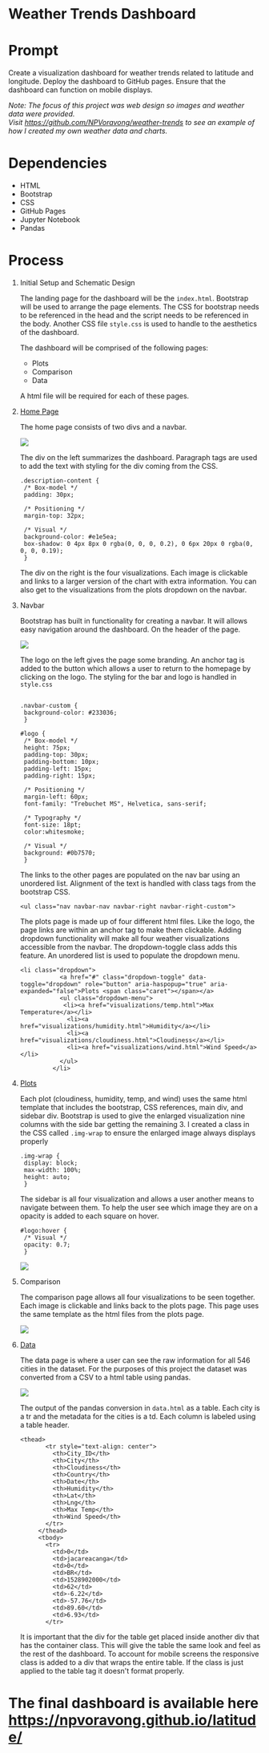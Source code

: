 # Weather Trends Dashboard

# Prompt

Create a visualization dashboard for weather trends related to latitude and longitude. Deploy the dashboard to GitHub pages. Ensure that the dashboard can function on mobile displays.

*Note: The focus of this project was web design so images and weather data were provided.  
Visit https://github.com/NPVoravong/weather-trends to see an example of how I created my own weather data and charts.*

# Dependencies
- HTML
- Bootstrap
- CSS
- GitHub Pages
- Jupyter Notebook
- Pandas

# Process

  1. Initial Setup and Schematic Design

     The landing page for the dashboard will be the `index.html`. Bootstrap will be used to arrange the page elements. The CSS for bootstrap needs to be referenced in the head and the script needs to be referenced in the body. Another CSS file `style.css` is used to handle to the aesthetics of the dashboard.
  
     The dashboard will be comprised of the following pages:
      - Plots
      - Comparison
      - Data

     A html file will be required for each of these pages.
     
  2. [Home Page](https://npvoravong.github.io/latitude/)

     The home page consists of two divs and a navbar.

     <img src="assets/images/home.png" height="auto">
     
     The div on the left summarizes the dashboard. Paragraph tags are used to add the text with styling for the div coming from the CSS.
     ```
     .description-content {
      /* Box-model */
      padding: 30px;

      /* Positioning */
      margin-top: 32px;

      /* Visual */
      background-color: #e1e5ea;
      box-shadow: 0 4px 8px 0 rgba(0, 0, 0, 0.2), 0 6px 20px 0 rgba(0, 0, 0, 0.19);
      }
     ```
     The div on the right is the four visualizations. Each image is clickable and links to a larger version of the chart with extra information. You can also get to the visualizations from the plots dropdown on the navbar.

  3. Navbar

     Bootstrap has built in functionality for creating a navbar. It will allows easy navigation around the dashboard. On the header of the page.
     
     <img src="assets/images/navbar.png" height="auto">
     
     The logo on the left gives the page some branding. An anchor tag is added to the button which allows a user to return to the homepage by clicking on the logo. The styling for the bar and logo is handled in `style.css`
     
     ```
     
     .navbar-custom {
      background-color: #233036;
      }
     
     #logo {
      /* Box-model */
      height: 75px;
      padding-top: 30px;
      padding-bottom: 10px;
      padding-left: 15px;
      padding-right: 15px;

      /* Positioning */
      margin-left: 60px;
      font-family: "Trebuchet MS", Helvetica, sans-serif;

      /* Typography */
      font-size: 18pt;
      color:whitesmoke;

      /* Visual */
      background: #0b7570;
      }
     ```
     
     The links to the other pages are populated on the nav bar using an unordered list. Alignment of the text is handled with class tags from the bootstrap CSS.
     ```
     <ul class="nav navbar-nav navbar-right navbar-right-custom">
     ```
     The plots page is made up of four different html files. Like the logo, the page links are within an anchor tag to make them clickable. Adding dropdown functionality will make all four weather visualizations accessible from the navbar. The dropdown-toggle class adds this feature. An unordered list is used to populate the dropdown menu. 
     ```
     <li class="dropdown">
                <a href="#" class="dropdown-toggle" data-toggle="dropdown" role="button" aria-haspopup="true" aria-expanded="false">Plots <span class="caret"></span></a>
                <ul class="dropdown-menu">
                 <li><a href="visualizations/temp.html">Max Temperature</a></li>
                  <li><a href="visualizations/humidity.html">Humidity</a></li>
                  <li><a href="visualizations/cloudiness.html">Cloudiness</a></li>
                  <li><a href="visualizations/wind.html">Wind Speed</a></li>
                </ul>
              </li>
     ```

  4. [Plots](https://npvoravong.github.io/latitude/visualizations/temp.html)

     Each plot (cloudiness, humidity, temp, and wind) uses the same html template that includes the bootstrap, CSS references, main div, and sidebar div. Bootstrap is used to give the enlarged visualization nine columns with the side bar getting the remaining 3. I created a class in the CSS called `.img-wrap` to ensure the enlarged image always displays properly
     ```
     .img-wrap {
      display: block;
      max-width: 100%;
      height: auto;
      }
     ```
     The sidebar is all four visualization and allows a user another means to navigate between them. To help the user see which image they are on a opacity is added to each square on hover.
     ```
     #logo:hover {
      /* Visual */
      opacity: 0.7;
      }
     ```
     
     <img src="assets/images/plots.png" height="auto">  
     
  5. Comparison

     The comparison page allows all four visualizations to be seen together. Each image is clickable and links back to the plots page. This page uses the same template as the html files from the plots page.
     
     <img src="assets/images/comparison.png" height="auto">
     
  6. [Data](https://npvoravong.github.io/latitude/data.html)

     The data page is where a user can see the raw information for all 546 cities in the dataset. For the purposes of this project the dataset was converted from a CSV to a html table using pandas.
     
     <img src="assets/images/csv-to-html.png" height="auto">
     
     The output of the pandas conversion in `data.html` as a table. Each city is a tr and the metadata for the cities is a td. Each column is labeled using a table header.
     ```
     <thead>
            <tr style="text-align: center">
              <th>City_ID</th>
              <th>City</th>
              <th>Cloudiness</th>
              <th>Country</th>
              <th>Date</th>
              <th>Humidity</th>
              <th>Lat</th>
              <th>Lng</th>
              <th>Max Temp</th>
              <th>Wind Speed</th>
            </tr>
          </thead>
          <tbody>
            <tr>
              <td>0</td>
              <td>jacareacanga</td>
              <td>0</td>
              <td>BR</td>
              <td>1528902000</td>
              <td>62</td>
              <td>-6.22</td>
              <td>-57.76</td>
              <td>89.60</td>
              <td>6.93</td>
            </tr>
     ```
     
     It is important that the div for the table get placed inside another div that has the container class. This will give the table the same look and feel as the rest of the dashboard. To account for mobile screens the responsive class is added to a div that wraps the entire table. If the class is just applied to the table tag it doesn't format properly.
     
# The final dashboard is available here https://npvoravong.github.io/latitude/
